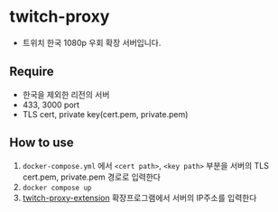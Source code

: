 # twitch-proxy

- 트위치 한국 1080p 우회 확장 서버입니다.

## Require
- 한국을 제외한 리전의 서버
- 433, 3000 port
- TLS cert, private key(cert.pem, private.pem)

## How to use

1. `docker-compose.yml` 에서 `<cert path>`, `<key path>` 부분을 서버의 TLS cert.pem, private.pem 경로로 입력한다
2. `docker compose up`
3. [twitch-proxy-extension](https://github.com/stupidJoon/twitch-proxy-extension) 확장프로그램에서 서버의 IP주소를 입력한다
